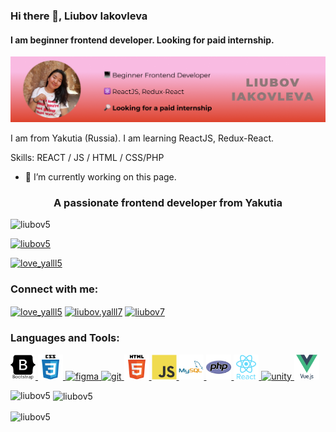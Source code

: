 ### Hi there 👋, Liubov Iakovleva
#### I am beginner frontend developer. Looking for paid internship.
<img src="banner for github.png" alt="Alt text" title="Optional title">

I am from Yakutia (Russia). I am learning ReactJS, Redux-React.  

Skills: REACT / JS / HTML / CSS/PHP

- 🔭 I’m currently working on this page. 


<h3 align="center">A passionate frontend developer from Yakutia</h3>

<p align="left"> <img src="https://komarev.com/ghpvc/?username=liubov5&label=Profile%20views&color=0e75b6&style=flat" alt="liubov5" /> </p>

<p align="left"> <a href="https://github.com/ryo-ma/github-profile-trophy"><img src="https://github-profile-trophy.vercel.app/?username=liubov5" alt="liubov5" /></a> </p>

<p align="left"> <a href="https://twitter.com/love_yalll5" target="blank"><img src="https://img.shields.io/twitter/follow/love_yalll5?logo=twitter&style=for-the-badge" alt="love_yalll5" /></a> </p>

<h3 align="left">Connect with me:</h3>
<p align="left">
<a href="https://twitter.com/love_yalll5" target="blank"><img align="center" src="https://raw.githubusercontent.com/rahuldkjain/github-profile-readme-generator/master/src/images/icons/Social/twitter.svg" alt="love_yalll5" height="30" width="40" /></a>
<a href="https://instagram.com/liubov.yalll7" target="blank"><img align="center" src="https://raw.githubusercontent.com/rahuldkjain/github-profile-readme-generator/master/src/images/icons/Social/instagram.svg" alt="liubov.yalll7" height="30" width="40" /></a>
<a href="https://www.leetcode.com/liubov7" target="blank"><img align="center" src="https://raw.githubusercontent.com/rahuldkjain/github-profile-readme-generator/master/src/images/icons/Social/leet-code.svg" alt="liubov7" height="30" width="40" /></a>
</p>

<h3 align="left">Languages and Tools:</h3>
<p align="left"> <a href="https://getbootstrap.com" target="_blank" rel="noreferrer"> <img src="https://raw.githubusercontent.com/devicons/devicon/master/icons/bootstrap/bootstrap-plain-wordmark.svg" alt="bootstrap" width="40" height="40"/> </a> <a href="https://www.w3schools.com/css/" target="_blank" rel="noreferrer"> <img src="https://raw.githubusercontent.com/devicons/devicon/master/icons/css3/css3-original-wordmark.svg" alt="css3" width="40" height="40"/> </a> <a href="https://www.figma.com/" target="_blank" rel="noreferrer"> <img src="https://www.vectorlogo.zone/logos/figma/figma-icon.svg" alt="figma" width="40" height="40"/> </a> <a href="https://git-scm.com/" target="_blank" rel="noreferrer"> <img src="https://www.vectorlogo.zone/logos/git-scm/git-scm-icon.svg" alt="git" width="40" height="40"/> </a> <a href="https://www.w3.org/html/" target="_blank" rel="noreferrer"> <img src="https://raw.githubusercontent.com/devicons/devicon/master/icons/html5/html5-original-wordmark.svg" alt="html5" width="40" height="40"/> </a> <a href="https://developer.mozilla.org/en-US/docs/Web/JavaScript" target="_blank" rel="noreferrer"> <img src="https://raw.githubusercontent.com/devicons/devicon/master/icons/javascript/javascript-original.svg" alt="javascript" width="40" height="40"/> </a> <a href="https://www.mysql.com/" target="_blank" rel="noreferrer"> <img src="https://raw.githubusercontent.com/devicons/devicon/master/icons/mysql/mysql-original-wordmark.svg" alt="mysql" width="40" height="40"/> </a> <a href="https://www.php.net" target="_blank" rel="noreferrer"> <img src="https://raw.githubusercontent.com/devicons/devicon/master/icons/php/php-original.svg" alt="php" width="40" height="40"/> </a> <a href="https://reactjs.org/" target="_blank" rel="noreferrer"> <img src="https://raw.githubusercontent.com/devicons/devicon/master/icons/react/react-original-wordmark.svg" alt="react" width="40" height="40"/> </a> <a href="https://unity.com/" target="_blank" rel="noreferrer"> <img src="https://www.vectorlogo.zone/logos/unity3d/unity3d-icon.svg" alt="unity" width="40" height="40"/> </a> <a href="https://vuejs.org/" target="_blank" rel="noreferrer"> <img src="https://raw.githubusercontent.com/devicons/devicon/master/icons/vuejs/vuejs-original-wordmark.svg" alt="vuejs" width="40" height="40"/> </a> </p>

<p><img align="left" src="https://github-readme-stats.vercel.app/api/top-langs?username=liubov5&show_icons=true&locale=en&layout=compact" alt="liubov5" /></p>

<p>&nbsp;<img align="center" src="https://github-readme-stats.vercel.app/api?username=liubov5&show_icons=true&locale=en" alt="liubov5" /></p>

<p><img align="center" src="https://github-readme-streak-stats.herokuapp.com/?user=liubov5&" alt="liubov5" /></p>
